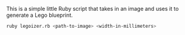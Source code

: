 This is a simple little Ruby script that takes in an image and uses it to generate a Lego blueprint.

``` sh
ruby legoizer.rb <path-to-image> <width-in-millimeters>
```
